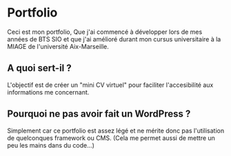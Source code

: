 # Portfolio

Ceci est mon portfolio, Que j'ai commencé à développer lors de mes années de BTS SIO et que j'ai amélioré durant mon cursus universitaire à la MIAGE de l'université Aix-Marseille.

## A quoi sert-il ?

L'objectif est de créer un "mini CV virtuel" pour faciliter l'accesibilité aux informations me concernant.

## Pourquoi ne pas avoir fait un WordPress ?

Simplement car ce portfolio est assez légé et ne mérite donc pas l'utilisation de quelconques framework ou CMS.
(Cela me permet aussi de mettre un peu les mains dans du code...)


